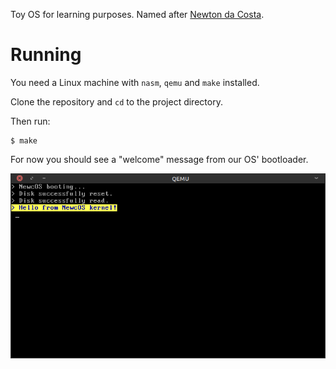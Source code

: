 Toy OS for learning purposes. Named after 
[Newton da Costa](https://en.wikipedia.org/wiki/Newton_da_Costa).

# Running

You need a Linux machine with `nasm`, `qemu` and `make` installed.

Clone the repository and `cd` to the project directory.

Then run:

    $ make

For now you should see a "welcome" message from our OS' bootloader.

![NewcOS screenshot](/docs/screenshot.png?raw=true)
